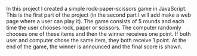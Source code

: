 In this project I created a simple rock-paper-scissors game in JavaScript. This is the first part of the project (in the second part I will add make a web page where a user can play it). The game consists of 5 rounds and each time the user chooses rock, paper or scissors. The computer randomly chooses one of these items and then the winner receives one point. If both user and computer chose the same item, they both receive 1 point. At the end of the game, the winner is announced and the final score is shown.